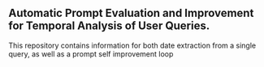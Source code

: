 ## Automatic Prompt Evaluation and Improvement for Temporal Analysis of User Queries.

This repository contains information for both date extraction from a single query, as well as a prompt self improvement loop

